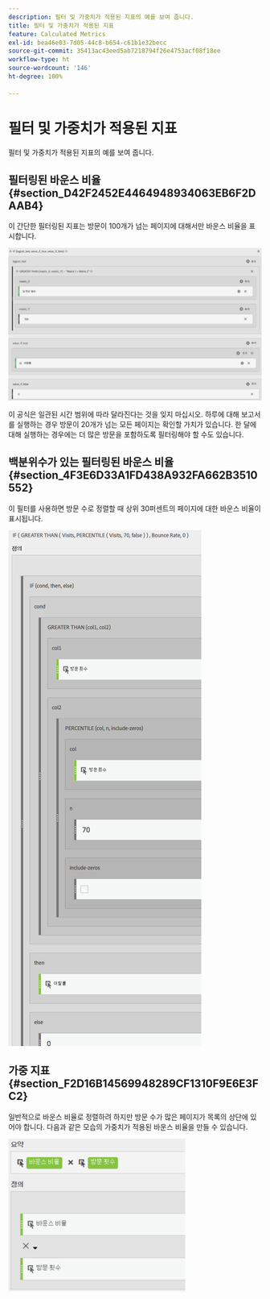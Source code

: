 ```yaml
---
description: 필터 및 가중치가 적용된 지표의 예를 보여 줍니다.
title: 필터 및 가중치가 적용된 지표
feature: Calculated Metrics
exl-id: bea46e03-7d05-44c8-b654-c61b1e32becc
source-git-commit: 35413ac43eed5ab7218794f26e4753acf08f18ee
workflow-type: ht
source-wordcount: '146'
ht-degree: 100%

---
```


# 필터 및 가중치가 적용된 지표

필터 및 가중치가 적용된 지표의 예를 보여 줍니다.

## 필터링된 바운스 비율 {#section_D42F2452E4464948934063EB6F2DAAB4}

이 간단한 필터링된 지표는 방문이 100개가 넘는 페이지에 대해서만 바운스 비율을 표시합니다.

![](assets/cm_fbr.png)

이 공식은 일관된 시간 범위에 따라 달라진다는 것을 잊지 마십시오. 하루에 대해 보고서를 실행하는 경우 방문이 20개가 넘는 모든 페이지는 확인할 가치가 있습니다. 한 달에 대해 실행하는 경우에는 더 많은 방문을 포함하도록 필터링해야 할 수도 있습니다.

## 백분위수가 있는 필터링된 바운스 비율 {#section_4F3E6D33A1FD438A932FA662B3510552}

이 필터를 사용하면 방문 수로 정렬할 때 상위 30퍼센트의 페이지에 대한 바운스 비율이 표시됩니다.

![](assets/cm_wbr_2.png)

## 가중 지표 {#section_F2D16B14569948289CF1310F9E6E3FC2}

일반적으로 바운스 비율로 정렬하려 하지만 방문 수가 많은 페이지가 목록의 상단에 있어야 합니다. 다음과 같은 모습의 가중치가 적용된 바운스 비율을 만들 수 있습니다.

![](assets/cm_wbr.png)
